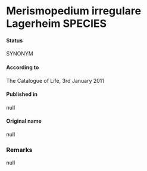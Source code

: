 Merismopedium irregulare Lagerheim SPECIES
=======

#### Status
SYNONYM

#### According to
The Catalogue of Life, 3rd January 2011

#### Published in
null

#### Original name
null

### Remarks
null